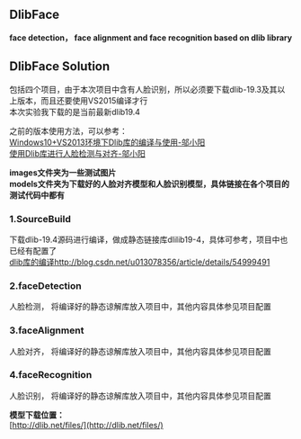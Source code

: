## DlibFace
**face detection， face alignment and face recognition based on dlib library**

## DlibFace Solution   
包括四个项目，由于本次项目中含有人脸识别，所以必须要下载dlib-19.3及其以上版本，而且还要使用VS2015编译才行    
本次实验我下载的是当前最新dlib19.4   

之前的版本使用方法，可以参考：  
[Windows10+VS2013环境下Dlib库的编译与使用-邬小阳](http://blog.csdn.net/u013078356/article/details/54999491)  
[使用Dlib库进行人脸检测与对齐-邬小阳](http://blog.csdn.net/u013078356/article/details/54999592) 

**images文件夹为一些测试图片**   
**models文件夹为下载好的人脸对齐模型和人脸识别模型，具体链接在各个项目的测试代码中都有**  

### 1.SourceBuild  
下载dlib-19.4源码进行编译，做成静态链接库dlilib19-4，具体可参考，项目中也已经有配置了  
[dlib库的编译http://blog.csdn.net/u013078356/article/details/54999491](http://blog.csdn.net/u013078356/article/details/54999491)   

### 2.faceDetection  
 人脸检测， 将编译好的静态谅解库放入项目中，其他内容具体参见项目配置  
 
### 3.faceAlignment 
 人脸对齐， 将编译好的静态谅解库放入项目中，其他内容具体参见项目配置  
 
### 4.faceRecognition  
 人脸识别， 将编译好的静态谅解库放入项目中，其他内容具体参见项目配置   
 
 
**模型下载位置：**   
[http://dlib.net/files/](http://dlib.net/files/)
